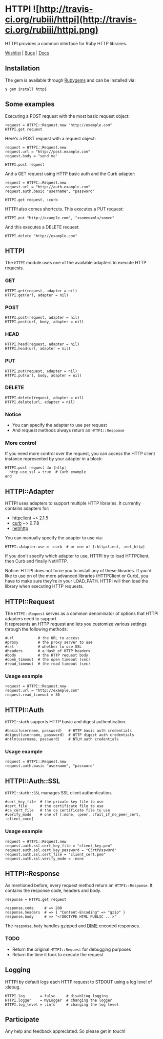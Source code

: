 HTTPI ![http://travis-ci.org/rubiii/httpi](http://travis-ci.org/rubiii/httpi.png)
=====

HTTPI provides a common interface for Ruby HTTP libraries.

[Wishlist](http://httpi.uservoice.com) | [Bugs](http://github.com/rubiii/httpi/issues) | [Docs](http://rubydoc.info/gems/httpi/frames)

Installation
------------

The gem is available through [Rubygems](http://rubygems.org/gems/httpi) and can be installed via:

    $ gem install httpi

Some examples
-------------

Executing a POST request with the most basic request object:

    request = HTTPI::Request.new "http://example.com"
    HTTPI.get request

Here's a POST request with a request object:

    request = HTTPI::Request.new
    request.url = "http://post.example.com"
    request.body = "send me"

    HTTPI.post request

And a GET request using HTTP basic auth and the Curb adapter:

    request = HTTPI::Request.new
    request.url = "http://auth.example.com"
    request.auth.basic "username", "password"

    HTTPI.get request, :curb

HTTPI also comes shortcuts. This executes a PUT request:

    HTTPI.put "http://example.com", "<some>xml</some>"

And this executes a DELETE request:

    HTTPI.delete "http://example.com"

HTTPI
-------------

The `HTTPI` module uses one of the available adapters to execute HTTP requests.

### GET

    HTTPI.get(request, adapter = nil)
    HTTPI.get(url, adapter = nil)

### POST

    HTTPI.post(request, adapter = nil)
    HTTPI.post(url, body, adapter = nil)

### HEAD

    HTTPI.head(request, adapter = nil)
    HTTPI.head(url, adapter = nil)

### PUT

    HTTPI.put(request, adapter = nil)
    HTTPI.put(url, body, adapter = nil)

### DELETE

    HTTPI.delete(request, adapter = nil)
    HTTPI.delete(url, adapter = nil)

### Notice

* You can specify the adapter to use per request
* And request methods always return an `HTTPI::Response`

### More control

If you need more control over the request, you can access the HTTP client instance represented
by your adapter in a block:

    HTTPI.post request do |http|
      http.use_ssl = true  # Curb example
    end

HTTPI::Adapter
--------------

HTTPI uses adapters to support multiple HTTP libraries.
It currently contains adapters for:

* [httpclient](http://rubygems.org/gems/httpclient) ~> 2.1.5
* [curb](http://rubygems.org/gems/curb) ~> 0.7.8
* [net/http](http://ruby-doc.org/stdlib/libdoc/net/http/rdoc)

You can manually specify the adapter to use via:

    HTTPI::Adapter.use = :curb  # or one of [:httpclient, :net_http]

If you don't specify which adapter to use, HTTPI try to load HTTPClient, then Curb and finally NetHTTP.

Notice: HTTPI does not force you to install any of these libraries. If you'd like to use on of the more advanced libraries (HTTPClient or Curb),
you have to make sure they're in your LOAD_PATH. HTTPI will then load the library when executing HTTP requests.

HTTPI::Request
--------------

The `HTTPI::Request` serves as a common denominator of options that HTTPI adapters need to support.  
It represents an HTTP request and lets you customize various settings through the following methods:

    #url           # the URL to access
    #proxy         # the proxy server to use
    #ssl           # whether to use SSL
    #headers       # a Hash of HTTP headers
    #body          # the HTTP request body
    #open_timeout  # the open timeout (sec)
    #read_timeout  # the read timeout (sec)

### Usage example

    request = HTTPI::Request.new
    request.url = "http://example.com"
    request.read_timeout = 30

HTTPI::Auth
-----------

`HTTPI::Auth` supports HTTP basic and digest authentication.

    #basic(username, password)   # HTTP basic auth credentials
    #digest(username, password)  # HTTP digest auth credentials
    #ntlm(username, password)    # NTLM auth credentials

### Usage example

    request = HTTPI::Request.new
    request.auth.basic "username", "password"

HTTPI::Auth::SSL
----------------

`HTTPI::Auth::SSL` manages SSL client authentication.

    #cert_key_file  # the private key file to use
    #cert_file      # the certificate file to use
    #ca_cert_file   # the ca certificate file to use
    #verify_mode    # one of [:none, :peer, :fail_if_no_peer_cert, :client_once]

### Usage example

    request = HTTPI::Request.new
    request.auth.ssl.cert_key_file = "client_key.pem"
    request.auth.ssl.cert_key_password = "C3rtP@ssw0rd"
    request.auth.ssl.cert_file = "client_cert.pem"
    request.auth.ssl.verify_mode = :none

HTTPI::Response
---------------

As mentioned before, every request method return an `HTTPI::Response`.
It contains the response code, headers and body.

    response = HTTPI.get request

    response.code     # => 200
    response.headers  # => { "Content-Encoding" => "gzip" }
    response.body     # => "<!DOCTYPE HTML PUBLIC ...>"

The `response.body` handles gzipped and [DIME](http://en.wikipedia.org/wiki/Direct_Internet_Message_Encapsulation) encoded responses.

### TODO

* Return the original `HTTPI::Request` for debugging purposes
* Return the time it took to execute the request

Logging
-------

HTTPI by default logs each HTTP request to STDOUT using a log level of :debug.

    HTTPI.log       = false     # disabling logging
    HTTPI.logger    = MyLogger  # changing the logger
    HTTPI.log_level = :info     # changing the log level

Participate
-----------

Any help and feedback appreciated. So please get in touch!
